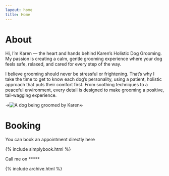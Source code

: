 ```yaml
---
layout: home
title: Home
---
```


# About

Hi, I’m Karen — the heart and hands behind Karen’s Holistic Dog Grooming. My passion is creating a calm, gentle grooming experience where your dog feels safe, relaxed, and cared for every step of the way.

I believe grooming should never be stressful or frightening. That’s why I take the time to get to know each dog’s personality, using a patient, holistic approach that puts their comfort first. From soothing techniques to a peaceful environment, every detail is designed to make grooming a positive, tail‑wagging experience.

->![A dog being groomed by Karen](/assets/files/dog1.jpg)<-

# Booking

You can book an appointment directly here

{% include simplybook.html %}

Call me on *****

{% include archive.html %}
